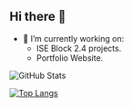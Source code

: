 ## Hi there 👋

- 🔭 I’m currently working on:
  - ISE Block 2.4 projects.
  - Portfolio Website.

<!--
**justyna-przy/justyna-przy** is a ✨ _special_ ✨ repository because its `README.md` (this file) appears on your GitHub profile.

Here are some ideas to get you started:

- 
- 🌱 I’m currently learning ...
- 👯 I’m looking to collaborate on ...
- 🤔 I’m looking for help with ...
- 💬 Ask me about ...
- 📫 How to reach me: ...
- 😄 Pronouns: ...
- ⚡ Fun fact: ...
-->

![GitHub Stats](https://github-readme-stats.vercel.app/api?username=justyna-przy&show_icons=true&theme=tokyonight)

[![Top Langs](https://github-readme-stats.vercel.app/api/top-langs/?username=justyna-przy&layout=donut&theme=tokyonight)](https://github.com/anuraghazra/github-readme-stats)


